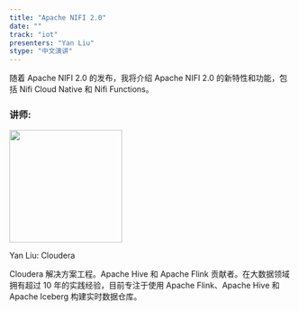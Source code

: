 ```yaml
---
title: "Apache NIFI 2.0"
date: ""
track: "iot"
presenters: "Yan Liu"
stype: "中文演讲"
---
```


随着 Apache NIFI 2.0 的发布，我将介绍 Apache NIFI 2.0 的新特性和功能，包括 Nifi Cloud Native 和 Nifi Functions。

### 讲师:

<img src="https://sessionize.com/image/7f2b-400o400o1-nuJLtj28mqNhmWTXfrjWMp.jpg" width="200" /><br/>

Yan Liu: Cloudera

Cloudera 解决方案工程。Apache Hive 和 Apache Flink 贡献者。在大数据领域拥有超过 10 年的实践经验，目前专注于使用 Apache Flink、Apache Hive 和 Apache Iceberg 构建实时数据仓库。